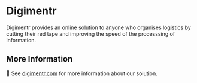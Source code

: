 # Digimentr
Digimentr provides an online solution to anyone who organises logistics by cutting their red tape and improving the speed of the processsing of information.

## More Information
👀 See [digimentr.com](https://digimentr.com) for more information about our solution.
